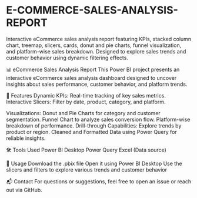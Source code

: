 # E-COMMERCE-SALES-ANALYSIS-REPORT
Interactive eCommerce sales analysis report featuring KPIs, stacked column chart, treemap, slicers, cards, donut and pie charts, funnel visualization, and platform-wise sales breakdown. Designed to explore sales trends and customer behavior using dynamic filtering effects.

📊 eCommerce Sales Analysis Report
This Power BI project presents an interactive eCommerce sales analysis dashboard designed to uncover insights about sales performance, customer behavior, and platform trends.

🧩 Features
Dynamic KPIs: Real-time tracking of key sales metrics.
Interactive Slicers: Filter by date, product, category, and platform.

Visualizations:
Donut and Pie Charts for category and customer segmentation.
Funnel Chart to analyze sales conversion flow.
Platform-wise breakdown of performance.
Drill-through Capabilities: Explore trends by product or region.
Cleaned and Formatted Data using Power Query for reliable insights.

🛠️ Tools Used
Power BI Desktop
Power Query
Excel (Data source)

📌 Usage
Download the .pbix file
Open it using Power BI Desktop
Use the slicers and filters to explore various trends and customer behavior

📬 Contact
For questions or suggestions, feel free to open an issue or reach out via GitHub.

